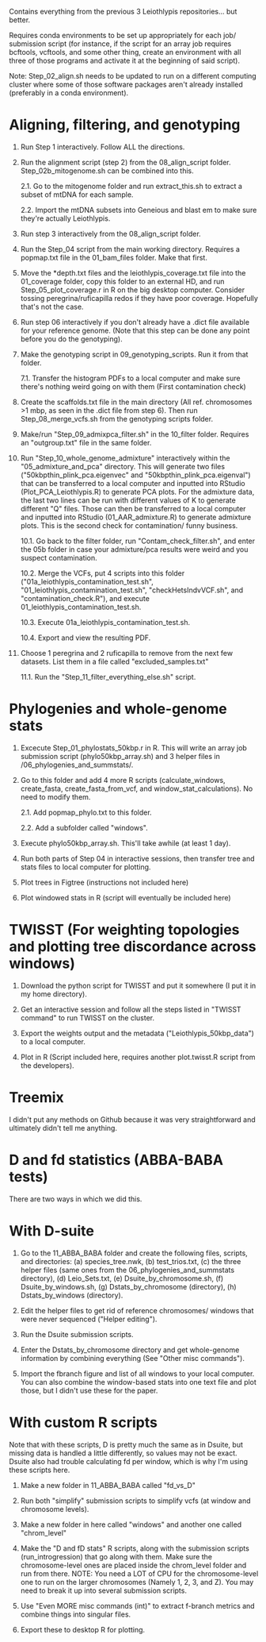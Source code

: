 Contains everything from the previous 3 Leiothlypis repositories... but better. 

Requires conda environments to be set up appropriately for each job/ submission script (for instance, if the script for an array job requires bcftools, vcftools, and some other thing, create an environment with all three of those programs and activate it at the beginning of said script). 

Note: Step_02_align.sh needs to be updated to run on a different computing cluster where some of those software packages aren't already installed (preferably in a conda environment). 

# Aligning, filtering, and genotyping
1. Run Step 1 interactively. Follow ALL the directions. 

2. Run the alignment script (step 2) from the 08_align_script folder. Step_02b_mitogenome.sh can be combined into this. 

    2.1. Go to the mitogenome folder and run extract_this.sh to extract a subset of mtDNA for each sample.

    2.2. Import the mtDNA subsets into Geneious and blast em to make sure they're actually Leiothlypis. 

3. Run step 3 interactively from the 08_align_script folder. 

4. Run the Step_04 script from the main working directory. Requires a popmap.txt file in the 01_bam_files folder. Make that first. 

5. Move the *depth.txt files and the leiothlypis_coverage.txt file into the 01_coverage folder, copy this folder to an external HD, and run Step_05_plot_coverage.r in R on the big desktop computer. Consider tossing peregrina/ruficapilla redos if they have poor coverage. Hopefully that's not the case.

6. Run step 06 interactively if you don't already have a .dict file available for your reference genome. (Note that this step can be done any point before you do the genotyping).

7. Make the genotyping script in 09_genotyping_scripts. Run it from that folder.

    7.1. Transfer the histogram PDFs to a local computer and make sure there's nothing weird going on with them (First contamination check)

8. Create the scaffolds.txt file in the main directory (All ref. chromosomes >1 mbp, as seen in the .dict file from step 6). Then run Step_08_merge_vcfs.sh from the genotyping scripts folder. 

9. Make/run "Step_09_admixpca_filter.sh" in the 10_filter folder. Requires an "outgroup.txt" file in the same folder.
    
10. Run "Step_10_whole_genome_admixture" interactively within the "05_admixture_and_pca" directory. This will generate two files ("50kbpthin_plink_pca.eigenvec" and "50kbpthin_plink_pca.eigenval") that can be transferred to a local computer and inputted into RStudio (Plot_PCA_Leiothlypis.R) to generate PCA plots. For the admixture data, the last two lines can be run with different values of K to generate different "Q" files. Those can then be transferred to a local computer and inputted into RStudio (01_AAR_admixture.R) to generate admixture plots. This is the second check for contamination/ funny business. 

    10.1. Go back to the filter folder, run "Contam_check_filter.sh", and enter the 05b folder in case your admixture/pca results were weird and you suspect contamination.

    10.2. Merge the VCFs, put 4 scripts into this folder ("01a_leiothlypis_contamination_test.sh", "01_leiothlypis_contamination_test.sh", "checkHetsIndvVCF.sh", and "contamination_check.R"), and execute 01_leiothlypis_contamination_test.sh. 

    10.3. Execute 01a_leiothlypis_contamination_test.sh.

    10.4. Export and view the resulting PDF. 

11. Choose 1 peregrina and 2 ruficapilla to remove from the next few datasets. List them in a file called "excluded_samples.txt"

    11.1. Run the "Step_11_filter_everything_else.sh" script.

# Phylogenies and whole-genome stats
1. Excecute Step_01_phylostats_50kbp.r in R. This will write an array job submission script (phylo50kbp_array.sh) and 3 helper files in /06_phylogenies_and_summstats/.

2. Go to this folder and add 4 more R scripts (calculate_windows, create_fasta, create_fasta_from_vcf, and window_stat_calculations). No need to modify them.

   2.1. Add popmap_phylo.txt to this folder.

   2.2. Add a subfolder called "windows".

3. Execute phylo50kbp_array.sh. This'll take awhile (at least 1 day).

4. Run both parts of Step 04 in interactive sessions, then transfer tree and stats files to local computer for plotting.

5. Plot trees in Figtree (instructions not included here)

6. Plot windowed stats in R (script will eventually be included here)

# TWISST (For weighting topologies and plotting tree discordance across windows)
1. Download the python script for TWISST and put it somewhere (I put it in my home directory).

2. Get an interactive session and follow all the steps listed in "TWISST command" to run TWISST on the cluster. 

3. Export the weights output and the metadata ("Leiothlypis_50kbp_data") to a local computer.

4. Plot in R (Script included here, requires another plot.twisst.R script from the developers). 

# Treemix
I didn't put any methods on Github because it was very straightforward and ultimately didn't tell me anything. 

# D and fd statistics (ABBA-BABA tests)
There are two ways in which we did this. 
# With D-suite
1. Go to the 11_ABBA_BABA folder and create the following files, scripts, and directories: (a) species_tree.nwk, (b) test_trios.txt, (c) the three helper files (same ones from the 06_phylogenies_and_summstats directory), (d) Leio_Sets.txt, (e) Dsuite_by_chromosome.sh, (f) Dsuite_by_windows.sh, (g) Dstats_by_chromosome (directory), (h) Dstats_by_windows (directory).

2. Edit the helper files to get rid of reference chromosomes/ windows that were never sequenced ("Helper editing").

3. Run the Dsuite submission scripts.

4. Enter the Dstats_by_chromosome directory and get whole-genome information by combining everything (See "Other misc commands").

5. Import the fbranch figure and list of all windows to your local computer. You can also combine the window-based stats into one text file and plot those, but I didn't use these for the paper.

# With custom R scripts
Note that with these scripts, D is pretty much the same as in Dsuite, but missing data is handled a little differently, so values may not be exact. Dsuite also had trouble calculating fd per window, which is why I'm using these scripts here. 

1. Make a new folder in 11_ABBA_BABA called "fd_vs_D"
   
2. Run both "simplify" submission scripts to simplify vcfs (at window and chromosome levels).

3. Make a new folder in here called "windows" and another one called "chrom_level"

4. Make the "D and fD stats" R scripts, along with the submission scripts (run_introgression) that go along with them. Make sure the chromosome-level ones are placed inside the chrom_level folder and run from there. NOTE: You need a LOT of CPU for the chromosome-level one to run on the larger chromosomes (Namely 1, 2, 3, and Z). You may need to break it up into several submission scripts.

5. Use "Even MORE misc commands (int)" to extract f-branch metrics and combine things into singular files.
   
6. Export these to desktop R for plotting.

